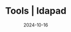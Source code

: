 ---
layout: post
title:  "Tools | ldapad"
description: "ldapad an easy to use python based tool to perfom commons ldap operations in ADDS "
date: "2024-10-16"
image:
  path: ../assets/img/tools/tool102.png
  alt: "ldapad"
category: "Tools"
tags: ["Active Directory", "LDAP", "Python", "ldap3"]
---